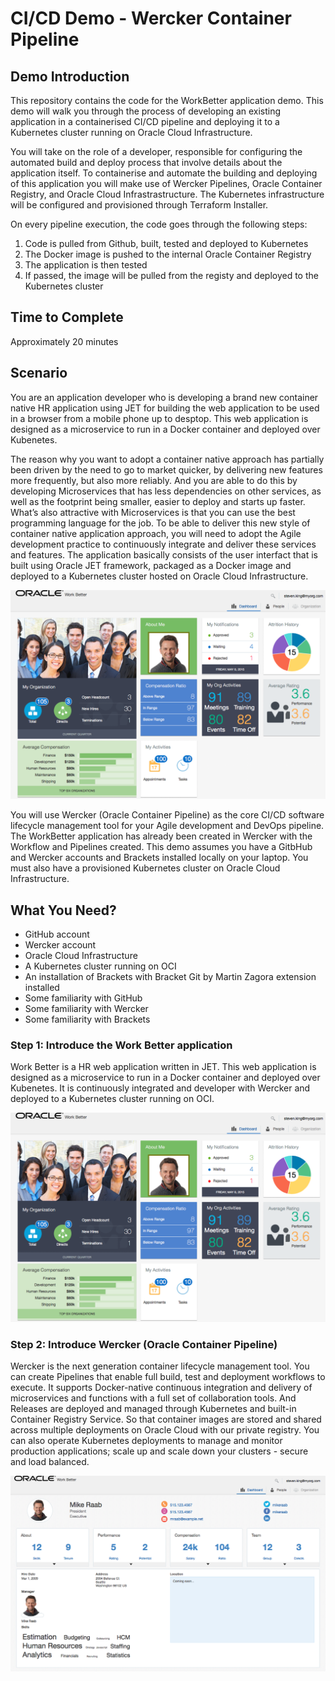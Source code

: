# CI/CD Demo - Wercker Container Pipeline

## Demo Introduction

This repository contains the code for the WorkBetter application demo. This demo will walk you through the process of developing an existing application in a containerised CI/CD pipeline and deploying it to a Kubernetes cluster running on Oracle Cloud Infrastructure.

You will take on the role of a developer, responsible for configuring the automated build and deploy process that involve details about the application itself. To containerise and automate the building and deploying of this application you will make use of Wercker Pipelines, Oracle Container Registry, and Oracle Cloud Infrastrastructure. The Kubernetes infrastructure will be configured and provisioned through Terraform Installer.

On every pipeline execution, the code goes through the following steps:

1. Code is pulled from Github, built, tested and deployed to Kubernetes
2. The Docker image is pushed to the internal Oracle Container Registry
3. The application is then tested
3. If passed, the image will be pulled from the registy and deployed to the Kubernetes cluster


## Time to Complete

Approximately 20 minutes


## Scenario

You are an application developer who is developing a brand new container native HR application using JET for building the web application to be used in a browser from a mobile phone up to desptop. This web application is designed as a microservice to run in a Docker container and deployed over Kubenetes.

The reason why you want to adopt a container native approach has partially been driven by the need to go to market quicker, by delivering new features more frequently, but also more reliably. And you are able to do this by developing Microservices that has less dependencies on other services, as well as the footprint being smaller, easier to deploy and starts up faster. What’s also attractive with Microservices is that you can use the best programming language for the job. To be able to deliver this new style of container native application approach, you will need to adopt the Agile development practice to continuously integrate and deliver these services and features. The application basically consists of the user interfact that is built using Oracle JET framework, packaged as a Docker image and deployed to a Kubernetes cluster hosted on Oracle Cloud Infrastructure.

![](images/0.1.png)

You will use Wercker (Oracle Container Pipeline) as the core CI/CD software lifecycle management tool for your Agile development and DevOps pipeline. The WorkBetter application has already been created in Wercker with the Workflow and Pipelines created. This demo assumes you have a GitbHub and Wercker accounts and Brackets installed locally on your laptop. You must also have a provisioned Kubernetes cluster on Oracle Cloud Infrastructure.


## What You Need?

- GitHub account
- Wercker account
- Oracle Cloud Infrastructure
- A Kubernetes cluster running on OCI
- An installation of Brackets with Bracket Git by Martin Zagora extension installed
- Some familiarity with GitHub
- Some familiarity with Wercker
- Some familiarity with Brackets




### **Step 1**: Introduce the Work Better application

Work Better is a HR web application written in JET. This web application is designed as a microservice to run in a Docker container and deployed over Kubenetes. It is continuously integrated and developer with Wercker and deployed to a Kubernetes cluster running on OCI.

![](images/0.1.png)


### **Step 2**: Introduce Wercker (Oracle Container Pipeline)

Wercker is the next generation container lifecycle management tool. You can create Pipelines that enable full build, test and deployment workflows to execute. It supports Docker-native continuous integration and delivery of microservices and functions with a full set of collaboration tools. And Releases are deployed and managed through Kubernetes and built-in Container Registry Service. So that container images are stored and shared across multiple deployments on Oracle Cloud with our private registry. You can also operate Kubernetes deployments to manage and monitor production applications; scale up and scale down your clusters - secure and load balanced.

![](images/0.2.png)



